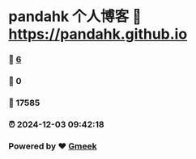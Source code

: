 # pandahk 个人博客 :link: https://pandahk.github.io 
### :page_facing_up: [6](https://pandahk.github.io/tag.html) 
### :speech_balloon: 0 
### :hibiscus: 17585 
### :alarm_clock: 2024-12-03 09:42:18 
### Powered by :heart: [Gmeek](https://github.com/Meekdai/Gmeek)

